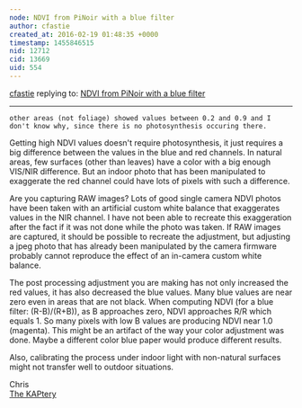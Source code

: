 ```yaml
---
node: NDVI from PiNoir with a blue filter
author: cfastie
created_at: 2016-02-19 01:48:35 +0000
timestamp: 1455846515
nid: 12712
cid: 13669
uid: 554
---
```




[cfastie](../profile/cfastie) replying to: [NDVI from PiNoir with a blue filter](../notes/carolccarvalho/02-18-2016/ndvi-from-pinoir-with-a-blue-filter)

----
`other areas (not foliage) showed values between 0.2 and 0.9 and I don't know why, since there is no photosynthesis occuring there.`

Getting high NDVI values doesn't require photosynthesis, it just requires a big difference between the values in the blue and red channels. In natural areas, few surfaces (other than leaves) have a color with a big enough VIS/NIR difference. But an indoor photo that has been manipulated to exaggerate the red channel could have lots of pixels with such a difference.

Are you capturing RAW images?  Lots of good single camera NDVI photos have been taken with an artificial custom white balance that exaggerates values in the NIR channel. I have not been able to recreate this exaggeration after the fact if it was not done while the photo was taken. If RAW images are captured, it should be possible to recreate the adjustment, but adjusting a jpeg photo that has already been manipulated by the camera firmware probably cannot reproduce the effect of an in-camera custom white balance.

The post processing adjustment you are making has not only increased the red values, it has also decreased the blue values. Many blue values are near zero even in areas that are not black. When computing NDVI (for a blue filter: (R-B)/(R+B)), as B approaches zero, NDVI approaches R/R which equals 1. So many pixels with low B values are producing NDVI near 1.0 (magenta). This might be an artifact of the way your color adjustment was done. Maybe a different color blue paper would produce different results.  

Also, calibrating the process under indoor light with non-natural surfaces might not transfer well to outdoor situations.

Chris  
[The KAPtery](http://kaptery.com/)
